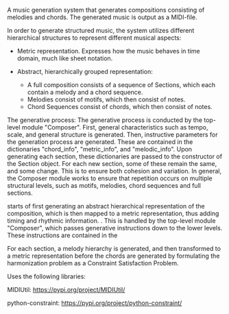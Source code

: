 A music generation system that generates compositions consisting of melodies and chords. 
The generated music is output as a MIDI-file. 

In order to generate structured music, the system utilizes different hierarchical structures to represent different musical aspects: 

* Metric representation. Expresses how the music behaves in time domain, much like sheet notation. 
* Abstract, hierarchically grouped representation:

    - A full composition consists of a sequence of Sections, which each contain a melody and a chord sequence.
    - Melodies consist of motifs, which then consist of notes. 
    - Chord Sequences consist of chords, which then consist of notes.

The generative process:
The generative process is conducted by the top-level module "Composer". First, general characteristics such as tempo, scale, and general structure is generated. 
Then, instructive parameters for the generation process are generated. These are contained in the dictionaries "chord_info", "metric_info", and "melodic_info".
Upon generating each section, these dictionaries are passed to the constructor of the Section object. For each new section, some of these remain the same, and some change. 
This is to ensure both cohesion and variation. In general, the Composer module works to ensure that repetition occurs on multiple structural levels, such as motifs, melodies, chord sequences and full sections.


starts of first generating an abstract hierarchical representation of the composition, which is then mapped to a metric representation, thus adding timing and rhythmic information. . This is handled by the top-level module "Composer", which passes generative instructions down to the lower levels. These instructions are contained in the 

For each section, a melody hierarchy is generated, and then transformed to a metric representation before the chords are generated by formulating the harmonization problem as a Constraint Satisfaction Problem. 



Uses the following libraries:

MIDIUtil: https://pypi.org/project/MIDIUtil/

python-constraint: https://pypi.org/project/python-constraint/
